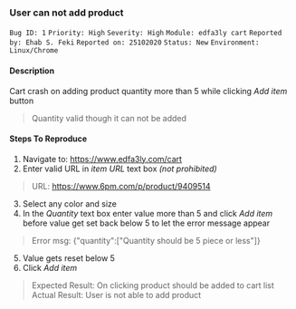 ### User can not add product
```Bug ID: 1```
```Priority: High```
```Severity: High```
```Module: edfa3ly cart```
```Reported by: Ehab S. Feki```
```Reported on: 25102020```
```Status: New```
```Environment: Linux/Chrome```

#### Description
Cart crash on adding product quantity more than 5 while clicking *Add item* button
> Quantity valid though it can not be added

#### Steps To Reproduce
1. Navigate to: https://www.edfa3ly.com/cart
2. Enter valid URL in *item URL* text box *(not prohibited)*
> URL: https://www.6pm.com/p/product/9409514
3. Select any color and size
4. In the *Quantity* text box enter value more than 5 and click *Add item* before value get set back below 5 to let the error message appear
> Error msg: {"quantity":["Quantity should be 5 piece or less"]}
5. Value gets reset below 5
6. Click *Add item*
>Expected Result: On clicking product should be added to cart list
>Actual Result: User is not able to add product
